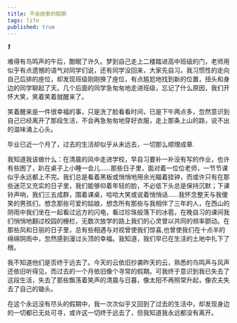 ```yaml
---
title: 不会结束的假期
tags: life
published: true
---
```


***1***

难得有鸟鸣声的午后，酣眠了许久。梦到自己走上二楼踏进高中班级的门，老师用似乎有点遗憾的语气对同学们说，还有同学没回来，大家先自习。我习惯性的走向自己后排的座位，却发现班级刚刚换了座位，有点尴尬地找到新的位置，扭头和身边的同学聊起了天。几个后面的同学急匆匆地走进班级，忘记了什么原因，我们开怀大笑，笑着笑着就醒来了。

笑着醒来是一件很幸福的事，只是洗了脸看看时间，已是下午两点多，忽然意识到自己已经离开了那段生活，不会再急匆匆地穿好衣服，走上那条上山的路，说不出的滋味涌上心头。

毕业已近一个月了，过去的生活却似乎从未远去，一切那么顺理成章.

我知道我该做什么：在清晨的风中走进学校，早自习要补一补没有写的作业，也许有些困了，趴在桌子上小睡一会儿……那些日子里，面对着一位位老师，一节节课似乎永远都上不完。我们总是看着黑板或悄悄地用余光瞄着挂钟，而或许只有在那些迷茫又充实的日子里，我们能够仰着年轻的脸，不必低下头总是保持沉默；下课铃声响，我们三五成群，围着课桌，哈哈大笑或说着悄悄话……我怀念整天与我傻笑的男孩们，想念那些可爱的姑娘，想念所有那些与我相伴了三年的人，在西山的阴雨中我们坐在一起看过远方的闪电，看过珍珠般落下的冰雹，在晚自习的课间我们悄悄地翻过校园的栅栏，无数次放学的路上我们的心灵曾以共同的频率颤动。在那些风和日丽的日子里，总有些相遇与对视曾使我们惊喜,也曾使我们在十点半的绵绵阴雨中，忽然感到漫过头顶的幸福。我知道，我们早已在生活的土地中扎下了根。

我不知道他们是否终于远去了。今天的云依旧抄袭昨天的云，熟悉的鸟鸣声与风声还依旧听得见，而过去的一个月依旧像个寻常的假期。可我终于意识到我已失去了这段生活，失去了那些飘荡着笑声的清晨与日暮，像太阳不再照常升起，像农夫失去了自己的锄头。

在这个永远没有尽头的假期中，我一次次似乎又回到了过去的生活中，却发现身边的一切都已无处可寻，或许这一切终于远去了，但我知道我永远都没有离开。
